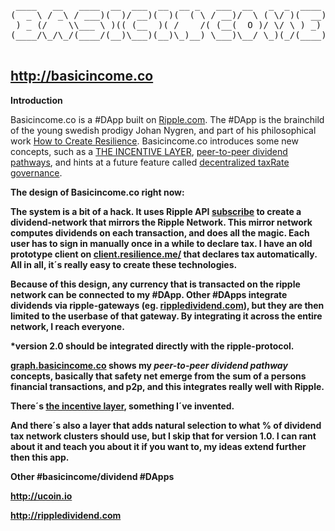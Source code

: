 <pre>
 ____   __   ____  __  ___  __  __ _   ___  __   _  _  ____     ___  __  
(  _ \ / _\ / ___)(  )/ __)(  )(  ( \ / __)/  \ ( \/ )(  __)   / __)/  \ 
 ) _ (/    \\___ \ )(( (__  )( /    /( (__(  O )/ \/ \ ) _)  _( (__(  O )
(____/\_/\_/(____/(__)\___)(__)\_)__) \___)\__/ \_)(_/(____)(_)\___)\__/ 

</pre>

## http://basicincome.co

<b>Introduction</b>

Basicincome.co is a #DApp built on <a href="http://ripple.com">Ripple.com</a>. The #DApp is the brainchild of the young swedish prodigy Johan Nygren, and part of his philosophical work <a href="http://www.resilience.me/">How to Create Resilience</a>. Basicincome.co introduces some new concepts, such as a <a href="https://www.youtube.com/watch?v=sosu1YsR_Wo">THE INCENTIVE LAYER</a>, <a href="http://graph.basicincome.co">peer-to-peer dividend pathways</a>, and hints at a future feature called <a href="http://www.resilience.me/whitepaper-decentralised-taxrate-governance.html">decentralized taxRate governance</a>.


<b>The design of Basicincome.co right now:<b>

The system is a bit of a hack. It uses Ripple API <a href="https://ripple.com/build/websocket-tool/#subscribe">subscribe</a> to create a dividend-network that mirrors the Ripple Network. This mirror network computes dividends on each transaction, and does all the magic. Each user has to sign in manually once in a while to declare tax. I have an old prototype client on <a href="http://client.resilience.me/">client.resilience.me/</a> that declares tax automatically. All in all, it´s really easy to create these technologies.

Because of this design, any currency that is transacted on the ripple network can be connected to my #DApp. Other #DApps integrate dividends via ripple-gateways (eg. <a href="http://rippledividend.com">rippledividend.com</a>), but they are then limited to the userbase of that gateway. By integrating it across the entire network, I reach everyone.

*version 2.0 should be integrated directly with the ripple-protocol.


<a href="http://graph.basicincome.co">graph.basicincome.co</a> shows my <i>peer-to-peer dividend pathway</i> concepts, basically that safety net emerge from the sum of a persons financial transactions, and p2p, and this integrates really well with <b>Ripple</b>.


There´s <a href="http://www.resilience.me/introduction-the-incentive-layer.html">the incentive layer</a>, something I´ve invented.


And there´s also a layer that adds natural selection to what % of dividend tax network clusters should use, but I skip that for version 1.0. I can rant about it and teach you about it if you want to, my ideas extend further then this app.


<b>Other #basicincome/dividend #DApps</b>

<a href="http://ucoin.io">http://ucoin.io</a>

<a href="http://rippledividend.com">http://rippledividend.com</a>
